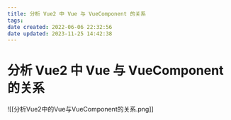 ```yaml
---
title: 分析 Vue2 中 Vue 与 VueComponent 的关系
tags: 
date created: 2022-06-06 22:32:56
date updated: 2023-11-25 14:42:38
---
```


# 分析 Vue2 中 Vue 与 VueComponent 的关系

![[分析Vue2中的Vue与VueComponent的关系.png]]
